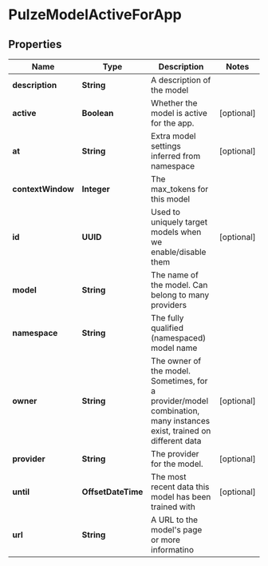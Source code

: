 

# PulzeModelActiveForApp


## Properties

| Name | Type | Description | Notes |
|------------ | ------------- | ------------- | -------------|
|**description** | **String** | A description of the model |  |
|**active** | **Boolean** | Whether the model is active for the app. |  [optional] |
|**at** | **String** | Extra model settings inferred from namespace |  [optional] |
|**contextWindow** | **Integer** | The max_tokens for this model |  |
|**id** | **UUID** | Used to uniquely target models when we enable/disable them |  [optional] |
|**model** | **String** | The name of the model. Can belong to many providers |  |
|**namespace** | **String** | The fully qualified (namespaced) model name |  |
|**owner** | **String** | The owner of the model. Sometimes, for a provider/model combination, many instances exist, trained on different data |  [optional] |
|**provider** | **String** | The provider for the model. |  [optional] |
|**until** | **OffsetDateTime** | The most recent data this model has been trained with |  [optional] |
|**url** | **String** | A URL to the model&#39;s page or more informatino |  |



